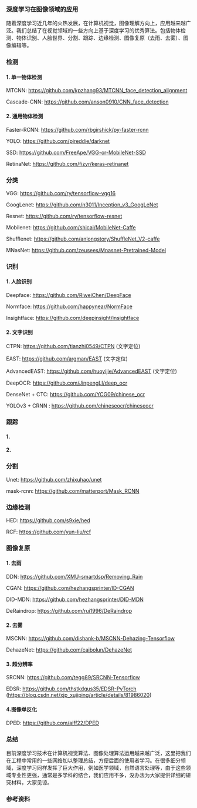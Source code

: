 ### 深度学习在图像领域的应用

随着深度学习近几年的火热发展，在计算机视觉，图像理解方向上，应用越来越广泛。我们总结了在视觉领域的一些方向上基于深度学习的优秀算法。包括物体检测、物体识别、人脸世界、分割、跟踪、边缘检测、图像复原（去雨、去雾）、图像编辑等。
 
###  检测

#### 1. 单一物体检测

MTCNN: https://github.com/kpzhang93/MTCNN_face_detection_alignment

Cascade-CNN: https://github.com/anson0910/CNN_face_detection

#### 2. 通用物体检测

Faster-RCNN: https://github.com/rbgirshick/py-faster-rcnn

YOLO: https://github.com/pjreddie/darknet

SSD: https://github.com/FreeApe/VGG-or-MobileNet-SSD

RetinaNet: https://github.com/fizyr/keras-retinanet

### 分类

VGG: https://github.com/ry/tensorflow-vgg16

GoogLenet: https://github.com/n3011/Inception_v3_GoogLeNet

Resnet: https://github.com/ry/tensorflow-resnet

Mobilenet: https://github.com/shicai/MobileNet-Caffe

Shufflenet: https://github.com/anlongstory/ShuffleNet_V2-caffe

MNasNet: https://github.com/zeusees/Mnasnet-Pretrained-Model

### 识别

#### 1. 人脸识别

Deepface: https://github.com/RiweiChen/DeepFace 

Normface: https://github.com/happynear/NormFace

Insightface: https://github.com/deepinsight/insightface

#### 2. 文字识别

CTPN: https://github.com/tianzhi0549/CTPN (文字定位)

EAST: https://github.com/argman/EAST (文字定位)

AdvancedEAST: https://github.com/huoyijie/AdvancedEAST (文字定位)

DeepOCR: https://github.com/JinpengLI/deep_ocr

DenseNet + CTC: https://github.com/YCG09/chinese_ocr

YOLOv3 + CRNN : https://github.com/chineseocr/chineseocr 

### 跟踪

#### 1. 

#### 2. 


### 分割

Unet: https://github.com/zhixuhao/unet

mask-rcnn: https://github.com/matterport/Mask_RCNN

### 边缘检测

HED: https://github.com/s9xie/hed

RCF: https://github.com/yun-liu/rcf


### 图像复原

#### 1. 去雨

DDN: https://github.com/XMU-smartdsp/Removing_Rain

CGAN: https://github.com/hezhangsprinter/ID-CGAN

DID-MDN: https://github.com/hezhangsprinter/DID-MDN

DeRaindrop: https://github.com/rui1996/DeRaindrop

#### 2. 去雾

MSCNN: https://github.com/dishank-b/MSCNN-Dehazing-Tensorflow

DehazeNet: https://github.com/caibolun/DehazeNet

#### 3. 超分辨率

SRCNN: https://github.com/tegg89/SRCNN-Tensorflow

EDSR: https://github.com/thstkdgus35/EDSR-PyTorch  (https://blog.csdn.net/xjp_xujiping/article/details/81986020)

#### 4.图像单反化

DPED: https://github.com/aiff22/DPED

###  总结

目前深度学习技术在计算机视觉算法、图像处理算法运用越来越广泛，这里把我们在工程中常用的一些网络加以整理总结，方便后面的使用者学习。在很多细分领域，深度学习同样发挥了巨大作用，例如医学领域，自然语言处理等，由于这些领域专业性更强，通常是多学科的结合，我们应用不多，没办法为大家提供详细的研究材料，大家见谅。

### 参考资料

